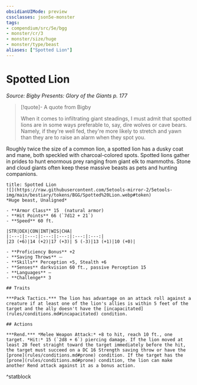 ```yaml
---
obsidianUIMode: preview
cssclasses: json5e-monster
tags:
- compendium/src/5e/bgg
- monster/cr/3
- monster/size/huge
- monster/type/beast
aliases: ["Spotted Lion"]
---
```

# Spotted Lion
*Source: Bigby Presents: Glory of the Giants p. 177*  

> [!quote]- A quote from Bigby  
> 
> When it comes to infiltrating giant steadings, I must admit that spotted lions are in some ways preferable to, say, dire wolves or cave bears. Namely, if they're well fed, they're more likely to stretch and yawn than they are to raise an alarm when they spot you.

Roughly twice the size of a common lion, a spotted lion has a dusky coat and mane, both speckled with charcoal-colored spots. Spotted lions gather in prides to hunt enormous prey ranging from giant elk to mammoths. Stone and cloud giants often keep these massive beasts as pets and hunting companions.

```ad-statblock
title: Spotted Lion
![](https://raw.githubusercontent.com/5etools-mirror-2/5etools-img/main/bestiary/tokens/BGG/Spotted%20Lion.webp#token)
*Huge beast, Unaligned*

- **Armor Class** 15  (natural armor)
- **Hit Points** 66 (`7d12 + 21`)
- **Speed** 60 ft.

|STR|DEX|CON|INT|WIS|CHA|
|:---:|:---:|:---:|:---:|:---:|:---:|
|23 (+6)|14 (+2)|17 (+3)| 5 (-3)|13 (+1)|10 (+0)|

- **Proficiency Bonus** +2
- **Saving Throws** ⏤
- **Skills** Perception +5, Stealth +6
- **Senses** darkvision 60 ft., passive Perception 15
- **Languages** —
- **Challenge** 3

## Traits

***Pack Tactics.*** The lion has advantage on an attack roll against a creature if at least one of the lion's allies is within 5 feet of the target and the ally doesn't have the [incapacitated](rules/conditions.md#incapacitated) condition.

## Actions

***Rend.*** *Melee Weapon Attack:* +8 to hit, reach 10 ft., one target. *Hit:* 15 (`2d8 + 6`) piercing damage. If the lion moved at least 20 feet straight toward the target immediately before the hit, the target must succeed on a DC 16 Strength saving throw or have the [prone](rules/conditions.md#prone) condition. If the target has the [prone](rules/conditions.md#prone) condition, the lion can make another Rend attack against it as a bonus action.
```
^statblock